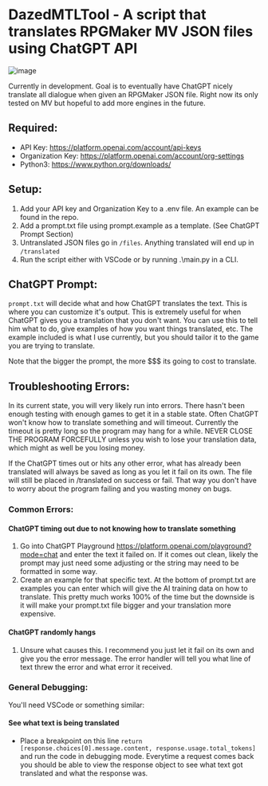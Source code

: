 # DazedMTLTool - A script that translates RPGMaker MV JSON files using ChatGPT API

![image](https://user-images.githubusercontent.com/96628874/230908699-adacb5e1-1548-4116-a0ea-a33297cdafa4.png)

Currently in development. Goal is to eventually have ChatGPT nicely translate all dialogue when given an RPGMaker JSON file. Right now its only tested on MV but hopeful to add more engines in the future.

## Required:
 * API Key: https://platform.openai.com/account/api-keys
 * Organization Key: https://platform.openai.com/account/org-settings
 * Python3: https://www.python.org/downloads/

## Setup:
1. Add your API key and Organization Key to a .env file. An example can be found in the repo.
2. Add a prompt.txt file using prompt.example as a template. (See ChatGPT Prompt Section)
2. Untranslated JSON files go in `/files`. Anything translated will end up in `/translated`
3. Run the script either with VSCode or by running .\main.py in a CLI.

## ChatGPT Prompt:

`prompt.txt` will decide what and how ChatGPT translates the text. This is where you can customize it's output. This is extremely useful for when ChatGPT gives you a translation that you don't want. You can use this to tell him what to do, give examples of how you want things translated, etc. The example included is what I use currently, but you should tailor it to the game you are trying to translate.

Note that the bigger the prompt, the more $$$ its going to cost to translate.

## Troubleshooting Errors:
In its current state, you will very likely run into errors. There hasn't been enough testing with enough games to get it in a stable state. Often ChatGPT won't know how to translate something and will timeout. Currently the timeout is pretty long so the program may hang for a while. NEVER CLOSE THE PROGRAM FORCEFULLY unless you wish to lose your translation data, which might as well be you losing money. 

If the ChatGPT times out or hits any other error, what has already been translated will always be saved as long as you let it fail on its own. The file will still be placed in /translated on success or fail. That way you don't have to worry about the program failing and you wasting money on bugs.

### Common Errors:
#### ChatGPT timing out due to not knowing how to translate something 
1. Go into ChatGPT Playground https://platform.openai.com/playground?mode=chat and enter the text it failed on. If it comes out clean, likely the prompt may just need some adjusting or the string may need to be formatted in some way.
2. Create an example for that specific text. At the bottom of prompt.txt are examples you can enter which will give the AI training data on how to translate. This pretty much works 100% of the time but the downside is it will make your prompt.txt file bigger and your translation more expensive.

#### ChatGPT randomly hangs
1. Unsure what causes this. I recommend you just let it fail on its own and give you the error message. The error handler will tell you what line of text threw the error and what error it received.

### General Debugging:
You'll need VSCode or something similar:

#### See what text is being translated
* Place a breakpoint on this line `return [response.choices[0].message.content, response.usage.total_tokens]` and run the code in debugging mode. Everytime a request comes back you should be able to view the response object to see what text got translated and what the response was.
